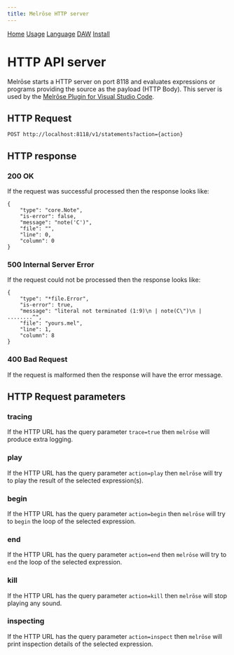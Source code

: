 ```yaml
---
title: Melrōse HTTP server
---
```


[Home](index.html)
[Usage](cli.html)
[Language](dsl.html)
[DAW](daw.html)
[Install](install.html)

# HTTP API server

Melrōse starts a HTTP server on port 8118 and evaluates expressions or programs providing the source as the payload (HTTP Body).
This server is used by the [Melrōse Plugin for Visual Studio Code](https://github.com/emicklei/melrose-for-vscode).


## HTTP Request

    POST http://localhost:8118/v1/statements?action={action}

## HTTP response

### 200 OK

If the request was successful processed then the response looks like:

    {
        "type": "core.Note",
        "is-error": false,
        "message": "note('C')",
        "file": "",
        "line": 0,
        "column": 0
    }

### 500 Internal Server Error

If the request could not be processed then the response looks like:

    {
        "type": "*file.Error",
        "is-error": true,
        "message": "literal not terminated (1:9)\n | note(C\")\n | ........^",
        "file": "yours.mel",
        "line": 1,
        "column": 8
    }

### 400 Bad Request

If the request is malformed then the response will have the error message.

## HTTP Request parameters

### tracing

If the HTTP URL has the query parameter `trace=true` then `melrōse` will produce extra logging.

### play

If the HTTP URL has the query parameter `action=play` then `melrōse` will try to play the result of the selected expression(s).

### begin

If the HTTP URL has the query parameter `action=begin` then `melrōse` will try to `begin` the loop of the selected expression.

### end

If the HTTP URL has the query parameter `action=end` then `melrōse` will try to `end` the loop of the selected expression.

### kill

If the HTTP URL has the query parameter `action=kill` then `melrōse` will stop playing any sound.

### inspecting

If the HTTP URL has the query parameter `action=inspect` then `melrōse` will print inspection details of the selected expression.